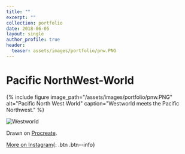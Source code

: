 ```yaml
---
title: ""
excerpt: ""
collection: portfolio
date: 2018-06-05
layout: single
author_profile: true
header:
  teaser: assets/images/portfolio/pnw.PNG
---
```


# Pacific NorthWest-World

{% include figure image_path="/assets/images/portfolio/pnw.PNG" alt="Pacific North West World" caption="Westworld meets the Pacific Northwest." %}

![Westworld](https://www.pyramidinternational.com/assets/img/products/WDC101152)

Drawn on [Procreate](https://procreate.art/).

[More on Instagram](https://instagram.com/bykfrankc){: .btn .btn--info}